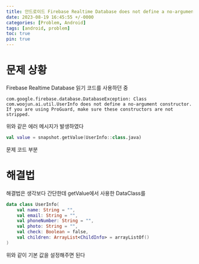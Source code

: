 ```yaml
---
title: 안드로이드 Firebase Realtime Database does not define a no-argument constructor 오류
date: 2023-08-19 16:45:55 +/-0000
categories: [Problem, Android]
tags: [android, problem]
toc: true
pin: true
---
```


# 문제 상황

Firebase Realtime Database 읽기 코드를 사용하던 중 

~~~
com.google.firebase.database.DatabaseException: Class com.woojun.ai.util.UserInfo does not define a no-argument constructor. If you are using ProGuard, make sure these constructors are not stripped.
~~~

위와 같은 에러 메시지가 발생하였다


~~~kotlin
val value = snapshot.getValue(UserInfo::class.java)
~~~

문제 코드 부분

# 해결법

해결법은 생각보다 간단한데
getValue에서 사용한 DataClass를

~~~kotlin
data class UserInfo(
    val name: String = "",
    val email: String = "",
    val phoneNumber: String = "",
    val photo: String = "",
    val check: Boolean = false,
    val children: ArrayList<ChildInfo> = arrayListOf()
)
~~~

위와 같이 기본 값을 설정해주면 된다